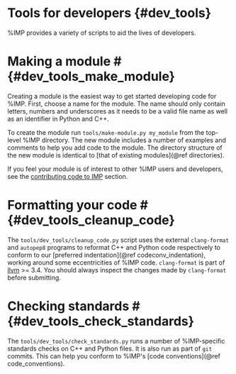 Tools for developers {#dev_tools}
====================

%IMP provides a variety of scripts to aid the lives of developers.

# Making a module # {#dev_tools_make_module}

Creating a module is the easiest way to get started developing
code for %IMP. First, choose a name for the module.  The name should
only contain letters, numbers and underscores as it needs to be a
valid file name as well as an identifier in Python and C++.

To create the module run `tools/make-module.py my_module` from the top-level
%IMP directory. The new module includes a number of examples and comments
to help you add code to the module. The directory structure of the new module
is identical to [that of existing modules](@ref directories).

If you feel your module is of interest to other %IMP users and
developers, see the [contributing code to IMP](#devguide_contributing) section.

# Formatting your code # {#dev_tools_cleanup_code}

The `tools/dev_tools/cleanup_code.py` script uses the external
`clang-format` and `autopep8` programs to reformat C++ and Python code
respectively to conform to our [preferred indentation](@ref codeconv_indentation), working around some eccentricities of %IMP code. `clang-format`
is part of [llvm](http://llvm.org) >= 3.4. You should always inspect the
changes made by `clang-format` before submitting.

# Checking standards # {#dev_tools_check_standards}

The `tools/dev_tools/check_standards.py` runs a number of
%IMP-specific standards checks on C++ and Python files.
It is also run as part of `git` commits. This can help you conform to %IMP's
[code conventions](@ref code_conventions).
